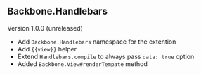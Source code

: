Backbone.Handlebars
-------------------

Version 1.0.0 (unreleased)

* Add ```Backbone.Handlebars``` namespace for the extention
* Add ```{{view}}``` helper
* Extend ```Handlebars.compile``` to always pass ```data: true``` option
* Added ```Backbone.View#renderTempate``` method

